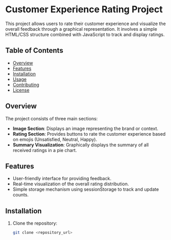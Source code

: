 # Customer Experience Rating Project

This project allows users to rate their customer experience and visualize the overall feedback through a graphical representation. It involves a simple HTML/CSS structure combined with JavaScript to track and display ratings.

## Table of Contents

- [Overview](#overview)
- [Features](#features)
- [Installation](#installation)
- [Usage](#usage)
- [Contributing](#contributing)
- [License](#license)

## Overview

The project consists of three main sections:
- **Image Section**: Displays an image representing the brand or context.
- **Rating Section**: Provides buttons to rate the customer experience based on emojis (Unsatisfied, Neutral, Happy).
- **Summary Visualization**: Graphically displays the summary of all received ratings in a pie chart.

## Features

- User-friendly interface for providing feedback.
- Real-time visualization of the overall rating distribution.
- Simple storage mechanism using sessionStorage to track and update counts.

## Installation

1. Clone the repository:

   ```bash
   git clone <repository_url>